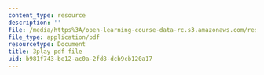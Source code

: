 ```yaml
---
content_type: resource
description: ''
file: /media/https%3A/open-learning-course-data-rc.s3.amazonaws.com/res-6-012-introduction-to-probability-spring-2018/b981f743be12ac0a2fd8dcb9cb120a17_Mv8tuMBQk-g.pdf
file_type: application/pdf
resourcetype: Document
title: 3play pdf file
uid: b981f743-be12-ac0a-2fd8-dcb9cb120a17
---
```

